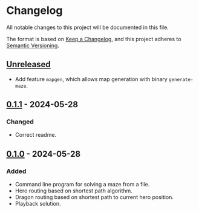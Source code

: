 # Changelog

All notable changes to this project will be documented in this file.

The format is based on [Keep a Changelog](https://keepachangelog.com/en/1.1.0/),
and this project adheres to [Semantic Versioning](https://semver.org/spec/v2.0.0.html).

## [Unreleased]
- Add feature `mapgen`, which allows map generation with binary `generate-maze`.

## [0.1.1] - 2024-05-28

### Changed
- Correct readme.

## [0.1.0] - 2024-05-28

### Added

- Command line program for solving a maze from a file.
- Hero routing based on shortest path algorithm.
- Dragon routing based on shortest path to current hero position.
- Playback solution.

[unreleased]: https://github.com/mkouhia/wundernut-vol13/compare/v0.1.1...HEAD
[0.1.1]: https://github.com/mkouhia/wundernut-vol13/compare/v0.1.0...v0.1.1
[0.1.0]: https://github.com/mkouhia/wundernut-vol13/tree/v0.1.0